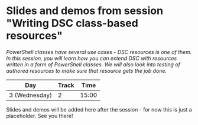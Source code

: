 # Slides and demos from session "Writing DSC class-based resources"
*PowerShell classes have several use cases - DSC resources is one of them. In this session, you will learn how you can extend DSC with resources written in a form of PowerShell classes. We will also look into testing of authored resources to make sure that resource gets the job done.*

| Day           | Track | Time  |
|---------------|-------|-------|
| 3 (Wednesday) |   2   | 15:00 |

Slides and demos will be added here after the session - for now this is just a placeholder. See you there!
